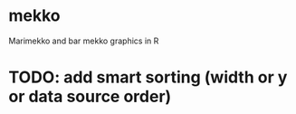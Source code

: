 # mekko
Marimekko and bar mekko graphics in R

# TODO: add smart sorting (width or y or data source order)
